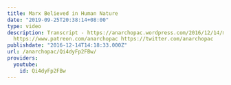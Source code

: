 ```yaml
---
title: Marx Believed in Human Nature
date: "2019-09-25T20:38:14+08:00"
type: video
description: Transcript - https://anarchopac.wordpress.com/2016/12/14/marx-believed-in-human-nature/
  https://www.patreon.com/anarchopac https://twitter.com/anarchopac
publishdate: "2016-12-14T14:18:33.000Z"
url: /anarchopac/Qi4dyFp2FBw/
providers:
  youtube:
    id: Qi4dyFp2FBw
---
```

